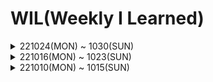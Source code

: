 # WIL(Weekly I Learned)
<details>
<summary>221024(MON) ~ 1030(SUN)</summary>
<div markdown="1">
<hr/>
##### Weekly
항해 99 미니프로젝트 마무리, 그리고 클론프로젝트 시작
엊그제 새로운 조가 편성되면서 클론프로젝트가 시작되었다. 우리조의 클론프로젝트는 Instagram이다. 기존에 만들었던 게시판과 같은 기본적인 CRUD위에 Social Network Service라는 주 기능을 구현하는게 중요하다고 생각되었다🛠 

소셜네트워크의 기본적인 주 기능이자 생명은 계정들 간의 팔로우 기능 즉, 상호작용이다. 지금이야 데이터 축적으로 인한 알고리즘 및 기능 추가, 확대로 인해 정보 검색용도 및 쇼핑의 기능까지 수행하지만 기본적인 목적은 자신의 피드를 올리고, 상대방과의 상호작용이 기본 성격이라고 생각한다.

더불어 대용량 데이터베이스를 처리하는 아키텍처가 밑바탕이 되어야한다.
백엔드에서도 생각할 점이 많은 서비스인만큼 흥미진진한 클론프로젝트다. 다만, 프론트엔드와의 협업에서 프로젝트기간(일주일) 안에 해당 기능들을 구현할 수 있냐가 주된 관심사이다. 

미니프로젝트 마무리 및 클론프로젝트를 시작하면서 프론트엔드와의 소통이 생각보다 중요하다는 것을 느꼈다. 주어진 기간, 구현가능 여부에 따라서 소통과 스코프 설정을 잘하는 것이 기간안에 프로젝트를 완성도 있게 만들 수 있는 첫번째 세팅이라고 새삼 느낀다🤝
</div>
</details>
<details>
<summary>221016(MON) ~ 1023(SUN)</summary>
<div markdown="1">
<hr/>
  
##### Learned : ORM 데이터베이스 관계, 스프링을 통한 게시글 좋아요 기능 구현
##### Weekly
프론트엔드와의 협업 과제 전, 백엔드 마지막 과제를 끝냈다. 기존 CRUD, JWT로그인 구현 및 추가적으로 **좋아요기능**을 구현하는데 
  
초점을 맞췄던 한 주, 3주간의 스프링 주특기 주가 끝난만큼 앞으로 이 토대 위에 전문적이고 딥한 탐구 및 구현력을 요망📝
  
게시글 좋아요 기능을 구현하는데 있어서 유저와 게시글간 데이터베이스의 관계에 대해 이해하게 되었다.

금요일에는 드디어 처음으로 프론트엔드 팀원 분들과 팀을 이루어 미니프로젝트를 하게되었다. 팀이 구현할 주제 회의 및
  
FIGMA를 통한 와이어프레임 구성 등을 완료. 앞으로의 프로젝트들은 좀 더 흥미진진할듯 싶다🤝

CORS에 대해선 레퍼런스로 쫌 더 공부 후 정리가 필요🛠

#### Keyword🔑 CORS?
  
CORS란 (Cross Origin Resource Sharing) 교차 출처 리소스 공유이다.
  
이는 일종의 정책이며, CORS 정책 위반으로 인한 에러는 개발중에 흔하게 겪게된다고 한다.
  
**SOP(Same-Origin Policy)**
  
웹 생태계에는 다른 출처로의 리소스 요청을 제한하는 것과 관련된 두 가지 정책이 존재한다. 

한 가지는 CORS, 다른 하나는 SOP이다. SOP는 보안 정책으로 "같은 출처에서만 리소스를 공유할수 있다"라는 규칙을 가진 정책이다.
  
그러나 웹이라는 오픈 스페이스 환경에서 다른 출처에 있는 리소스를 가져와서 사용하는 일은 굉장히 흔한일이다. 이를 무작정 
  
막을 수 없는 상황에서, 몇 가지 예외 조항을 두고 이 조항에 해당하는 리소스 요청은 출처가 다르더라도 허용하기로 했다.
  
그 중 하나가 "CORS 정책을 지킨 리소스 요청" 이다.
  
우리가 다른 출처로 리소스를 요청한다면 SOP 정책위반, 예외 조항인 CORS 정책까지 지키지 않는다면 아예 다른 출처의 리소스를 사용할 수 없게된다.
  
왜 이렇게 개발자에게 귀찮은 정책을 만들었는가? 역시 보안때문이다.
  
우리는 개발자 도구만 열어도 알 수 있듯이 대부분의 소스 코드를 직접 볼 수 있다. 
  
이처럼 웹에서 돌아가는 클라이언트 어플리케이션은 사용자의 공격에 취약한 측면이 있다. 

**같은 출처와 다른 출처의 구분**
  
사실 두 개의 출처가 서로 같다고 판단하는 로직은 굉장히 간단하다. 두 URL의 구성요소 중 Scheme, Host, Port 이 3가지만 동일하면 된다.

https://soonhankwon.github.io:80 이라는 출처를 예로 들면 https:// Scheme에 soonhankwon.github.io Host, :80번 Port를 사용하고 있다는 것만 같다면 나머지는 전부 다르더라도 같은 출처로 인정이 된다. 
 
http://soonhankwon.github.io Scheme 이 다름
  
https://api.github.io Host가 다름
  
https://soonhankwon.gitbub.io:8000 브라우저의 구현에 따라 다름(스킴, 호스트, 포트 삼중체계여야 한다)

여기서 중요한 사실 한 가지는 이렇게 출처를 비교하는 로직이 서버가 아니고 브라우저에 구현되 있는 스펙이라는 것이다.
  
따라서 우리가 CORS 정책을 위반하는 리소스 요청을 하더라도 해당 서버가 같은 출처에서 보낸 요청만 받겠다는 로직을 가지고 있는 경우가 아니라면 서버는 정상적으로 응답을 하고, 이후 브라우저가 응답을 분석해서 CORS 정책 위반이라고 판단되면 그 응답을 사용하지 않고 그냥 버린다. 

즉, CORS는 브라우저의 구현 스펙에 포함되는 정책이기 때문에, 브라우저를 통하지 않고 서버 간 통신을 할 때는 이 정책이 적용되지 않는다. 또한 CORS 정책을 위반하는 리소스 요청 때문에 에러가 발생했다고 해도 서버 쪽 로그에는 정상적으로 응답을 했다는 로그만 남기 때문에, CORS가 돌아가는 방식을 정확히 모르면 에러 트레이싱에 난항을 겪을 수도 있다.
  
**CORS는 어떻게 동작하는가?**
  
그럼 본격적으로 어떤 방법을 통해 서로 다른 출처를 가진 리소스를 안전하게 사용할 수 있는지 알아보도록 하자.

기본적으로 웹 클라이언트 어플리케이션이 다른 출처의 리소스를 요청할 때는 HTTP 프로토콜을 사용하여 요청을 보내게 되는데, 이때 브라우저는 요청 헤더에 Origin이라는 필드에 요청을 보내는 출처를 함께 담아보낸다.

http://soonhankwon.github.io  
  
이후 서버가 이 요청에 대한 응답을 할 때 응답 헤더의 Access-Control-Allow-Origin이라는 값에 “이 리소스를 접근하는 것이 허용된 출처”를 내려주고, 이후 응답을 받은 브라우저는 자신이 보냈던 요청의 Origin과 서버가 보내준 응답의 Access-Control-Allow-Origin을 비교해본 후 이 응답이 유효한 응답인지 아닌지를 결정한다.

기본적인 흐름은 이렇게 간단하지만, 사실 CORS가 동작하는 방식은 한 가지가 아니라 세 가지의 시나리오에 따라 변경되기 때문에 여러분의 요청이 어떤 시나리오에 해당되는지 잘 파악한다면 CORS 정책 위반으로 인한 에러를 고치는 것이 한결 쉬울 것이다 -ing.  

📝Reference

https://evan-moon.github.io/2020/05/21/about-cors/

</div>
</details>
<details>
<summary>221010(MON) ~ 1015(SUN)</summary>
<div markdown="1">
<hr/>

##### Learned : Spring CRUD, JWT, SPRING SECURITY
##### Weekly 
저번주에 진행했던 기존 CRUD에 spring **security**와 **JWT**방식을 이용한 로그인을 구현하는데 집중한 주 였다.

JWT 와 시큐리티의 인증, 인가의 복잡한 흐름이 머리속을 혼란스럽게 한다!🥶

시간이 되면 그림을 그리면서 한번 정리해볼 예정🧐

그리고 10/15 카카오 데이터 센터 화재 덕에, GITHUB로 블로그를 이전함.

마크다운 문법이 익숙하지 않지만, 역시 깃허브 쪽이 훨씬 흥미롭다.🔮
##### Keyword🔑 ORM?

**1. ORM**
(Object-Relational Mapping)

**객체와 관계형 데이터베이스의 데이터를 자동으로 매핑해주는 것을 말한다.**

객체 지향 프로그래밍은 클래스를 사용, 관계형 데이터베이스는 테이블을 사용.

▶️ 객체 모델과 관계형 모델 간의 불일치가 존재.

ORM을 통해 객체 간의 관계를 바탕으로 SQL을 자동으로 생성해서 불일치를 해결해준다.

Database Data **<-Mapping->** Object Field

Persistant API라고도 부른다. (JPA, Hibernate)

**2. ORM의 장, 단점**

**장점** : 객체 지향적인 코드로 인해 더 직관적이고, 비즈니스 로직에 집중할 수 있게 도와준다. 

SQL 쿼리가 아닌 직관적인 코드로 데이터를 조작할 수 있어 개발자가 객체 지향 프로그래밍하는데 도움을 준다. 

재사용성 및 유지보수의 편리성 증가

DBMS(Database Management System)에 대한 종속성이 줄어든다.

**단점** : 완벽히 ORM으로만 서비스 구현이 힘듬

사용하기는 편하지만 설계단계에서 신중해야하며, 프로젝트가 복잡해질 경우 난이도 상승

잘못 구현된 경우, 속도저하 및 일관성이 무너지는 문제점이 생길수 있다. 
</div>
</details>
